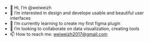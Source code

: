 - 👋 Hi, I’m @weiweizh
- 👀 I’m interested in design and develope usable and beautiful user interfaces
- 🌱 I’m currently learning to create my first figma plugin 
- 💞️ I’m looking to collaborate on data visualization, creating tools
- 📫 How to reach me: weiweizh2017@gmail.com

<!---
weiweizh/weiweizh is a ✨ special ✨ repository because its `README.md` (this file) appears on your GitHub profile.
You can click the Preview link to take a look at your changes.
--->
